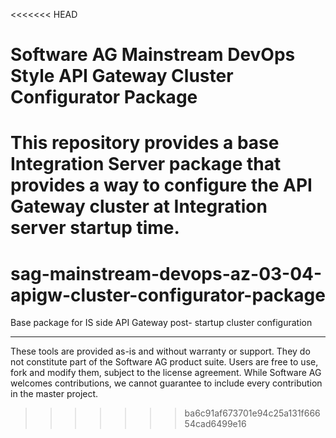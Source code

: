 <<<<<<< HEAD
# Software AG Mainstream DevOps Style API Gateway Cluster Configurator Package

This repository provides a base Integration Server package that provides a way to configure the API Gateway cluster at Integration server startup time.
=======
# sag-mainstream-devops-az-03-04-apigw-cluster-configurator-package
Base package for IS side API Gateway post- startup cluster configuration


______________________
These tools are provided as-is and without warranty or support. They do not constitute part of the Software AG product suite. Users are free to use, fork and modify them, subject to the license agreement. While Software AG welcomes contributions, we cannot guarantee to include every contribution in the master project.	
>>>>>>> ba6c91af673701e94c25a131f66654cad6499e16
